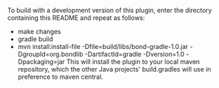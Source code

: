 To build with a development version of this plugin, enter the directory
containing this README and repeat as follows:
* make changes
* gradle build
* mvn install:install-file -Dfile=build/libs/bond-gradle-1.0.jar -DgroupId=org.bondlib -DartifactId=gradle -Dversion=1.0 -Dpackaging=jar
This will install the plugin to your local maven repository, which the other
Java projects' build.gradles will use in preference to maven central.
